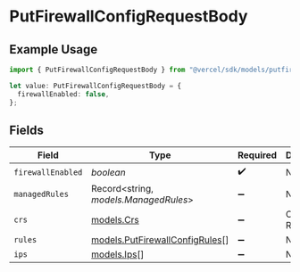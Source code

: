 # PutFirewallConfigRequestBody

## Example Usage

```typescript
import { PutFirewallConfigRequestBody } from "@vercel/sdk/models/putfirewallconfigop.js";

let value: PutFirewallConfigRequestBody = {
  firewallEnabled: false,
};
```

## Fields

| Field                                                                  | Type                                                                   | Required                                                               | Description                                                            |
| ---------------------------------------------------------------------- | ---------------------------------------------------------------------- | ---------------------------------------------------------------------- | ---------------------------------------------------------------------- |
| `firewallEnabled`                                                      | *boolean*                                                              | :heavy_check_mark:                                                     | N/A                                                                    |
| `managedRules`                                                         | Record<string, *models.ManagedRules*>                                  | :heavy_minus_sign:                                                     | N/A                                                                    |
| `crs`                                                                  | [models.Crs](../models/crs.md)                                         | :heavy_minus_sign:                                                     | Custom Ruleset                                                         |
| `rules`                                                                | [models.PutFirewallConfigRules](../models/putfirewallconfigrules.md)[] | :heavy_minus_sign:                                                     | N/A                                                                    |
| `ips`                                                                  | [models.Ips](../models/ips.md)[]                                       | :heavy_minus_sign:                                                     | N/A                                                                    |